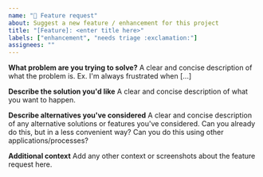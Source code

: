 ```yaml
---
name: "🚀 Feature request"
about: Suggest a new feature / enhancement for this project
title: "[Feature]: <enter title here>"
labels: ["enhancement", "needs triage :exclamation:"]
assignees: ""
---
```


**What problem are you trying to solve?**
A clear and concise description of what the problem is. Ex. I'm always frustrated when [...]

**Describe the solution you'd like**
A clear and concise description of what you want to happen.

**Describe alternatives you've considered**
A clear and concise description of any alternative solutions or features you've considered.
Can you already do this, but in a less convenient way?
Can you do this using other applications/processes?

**Additional context**
Add any other context or screenshots about the feature request here.
